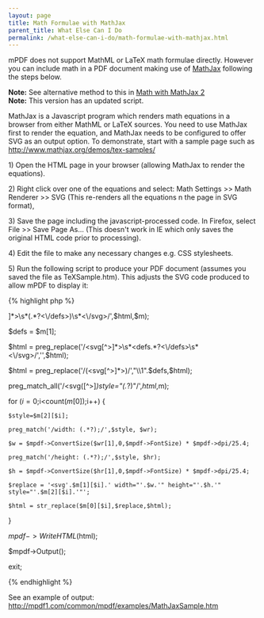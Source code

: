 ```yaml
---
layout: page
title: Math Formulae with MathJax
parent_title: What Else Can I Do
permalink: /what-else-can-i-do/math-formulae-with-mathjax.html
---
```


<div id="bpmbook" class="bpmbook" style="direction:ltr;">
<div class="topic_user_field">
<div id="U0">
<p>mPDF does not support MathML or LaTeX math formulae directly. However you can include math in a PDF document making use of <a href="http://www.mathjax.org/">MathJax</a> following the steps below.</p>

<div class="alert alert-info" role="alert"><b>Note:</b> See alternative method to this in <a href="/what-else-can-i-do/math-with-mathjax-2.html">Math with MathJax 2</a></div>

<div class="alert alert-info" role="alert"><b>Note:</b> This version has an updated script.</div>
<p>MathJax is a Javascript program which renders math equations in a browser from either MathML or LaTeX sources. You need to use MathJax first to render the equation, and MathJax needs to be configured to offer SVG as an output option. To demonstrate, start with a sample page such as <a href="http://www.mathjax.org/demos/tex-samples/">http://www.mathjax.org/demos/tex-samples/ </a></p>
<p>1) Open the HTML page in your browser (allowing MathJax to render the equations).</p>
<p>2) Right click over one of the equations and select: Math Settings &gt;&gt; Math Renderer &gt;&gt; SVG (This re-renders all the equations n the page in SVG format),</p>
<p>3) Save the page including the javascript-processed code. In Firefox, select File &gt;&gt; Save Page As... (This doesn't work in IE which only saves the original HTML code prior to processing).</p>
<p>4) Edit the file to make any necessary changes e.g. CSS stylesheets.</p>
<p>5) Run the following script to produce your PDF document (assumes you saved the file as TeXSample.htm). This adjusts the SVG code produced to allow mPDF to display it:</p>

{% highlight php %}
<?php

$mpdf=new mPDF(''); 

$html = file_get_contents('TeXSample.htm');

preg_match('/<svg[^>]*>\s*(<defs.*?>.*?<\/defs>)\s*<\/svg>/',$html,$m);

$defs = $m[1];

$html = preg_replace('/<svg[^>]*>\s*<defs.*?<\/defs>\s*<\/svg>/','',$html);

$html = preg_replace('/(<svg[^>]*>)/',"\\1".$defs,$html);

preg_match_all('/<svg([^>]*)style="(.*?)"/',$html,$m);

for ($i=0;$i<count($m[0]);$i++) {

    $style=$m[2][$i];

    preg_match('/width: (.*?);/',$style, $wr);

    $w = $mpdf->ConvertSize($wr[1],0,$mpdf->FontSize) * $mpdf->dpi/25.4;

    preg_match('/height: (.*?);/',$style, $hr);

    $h = $mpdf->ConvertSize($hr[1],0,$mpdf->FontSize) * $mpdf->dpi/25.4;

    $replace = '<svg'.$m[1][$i].' width="'.$w.'" height="'.$h.'" style="'.$m[2][$i].'"';

    $html = str_replace($m[0][$i],$replace,$html);

}

$mpdf->WriteHTML($html);

$mpdf->Output(); 

exit;

{% endhighlight %}

<p>See an example of output: <a href="http://mpdf1.com/common/mpdf/examples/MathJaxSample.htm">http://mpdf1.com/common/mpdf/examples/MathJaxSample.htm</a></p>
</div>
</div>

